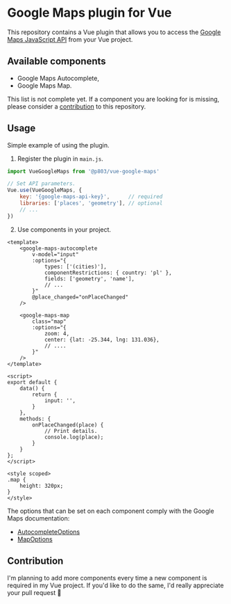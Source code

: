 # Google Maps plugin for Vue
This repository contains a Vue plugin that allows you to access the [Google Maps JavaScript API](https://developers.google.com/maps/documentation/javascript/tutorial) from your Vue project.

## Available components
- Google Maps Autocomplete,
- Google Maps Map.

This list is not complete yet. If a component you are looking for is missing, please consider a [contribution](#contribution) to this repository.

## Usage
Simple example of using the plugin.

1. Register the plugin in `main.js`.
```js
import VueGoogleMaps from '@p803/vue-google-maps'

// Set API parameters.
Vue.use(VueGoogleMaps, {
    key: '{google-maps-api-key}',      // required
    libraries: ['places', 'geometry'], // optional
    // ...
})
```

2. Use components in your project.

```vue
<template>
    <google-maps-autocomplete
        v-model="input"
        :options="{
            types: ['(cities)'],
            componentRestrictions: { country: 'pl' },
            fields: ['geometry', 'name'],
            // ...
        }"
        @place_changed="onPlaceChanged"
    />

    <google-maps-map
        class="map"
        :options="{
            zoom: 4,
            center: {lat: -25.344, lng: 131.036},
            // ....
        }"
    />
</template>

<script>
export default {
    data() {
        return {
            input: '',
        }
    },
    methods: {
        onPlaceChanged(place) {
            // Print details.
            console.log(place);
        }
    }
};
</script>

<style scoped>
.map {
    height: 320px;
}
</style>
```

The options that can be set on each component comply with the Google Maps documentation:
- [AutocompleteOptions](https://developers.google.com/maps/documentation/javascript/reference/places-widget#AutocompleteOptions)
- [MapOptions](https://developers.google.com/maps/documentation/javascript/reference/map#MapOptions)

## Contribution
I'm planning to add more components every time a new component is required in my Vue project. If you'd like to do the same, I'd really appreciate your pull request 🙂

